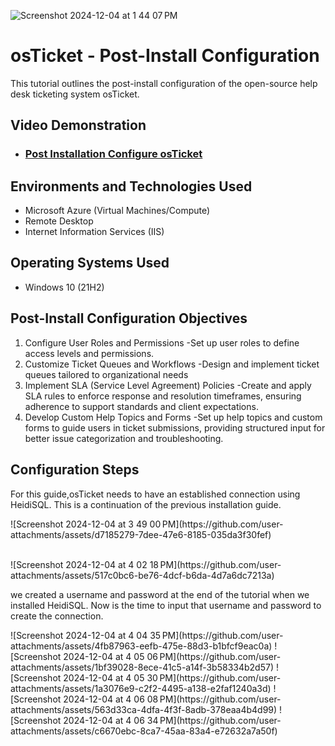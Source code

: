 <p align="center">
  
![Screenshot 2024-12-04 at 1 44 07 PM](https://github.com/user-attachments/assets/e41d150e-ee89-4a4b-ac04-eb60fb9d5093)
  
</p>

<h1>osTicket - Post-Install Configuration</h1>
This tutorial outlines the post-install configuration of the open-source help desk ticketing system osTicket.<br />


<h2>Video Demonstration</h2>

- ### [Post Installation Configure osTicket](https://www.loom.com/share/68fe3690530a4d6a8fc80ca563d938ff)

<h2>Environments and Technologies Used</h2>

- Microsoft Azure (Virtual Machines/Compute)
- Remote Desktop
- Internet Information Services (IIS)

<h2>Operating Systems Used </h2>

- Windows 10</b> (21H2)

<h2>Post-Install Configuration Objectives</h2>
<ol>
<li>Configure User Roles and Permissions
-Set up user roles to define access levels and permissions. </li>
<li> Customize Ticket Queues and Workflows
-Design and implement ticket queues tailored to organizational needs</li>
<li>Implement SLA (Service Level Agreement) Policies
-Create and apply SLA rules to enforce response and resolution timeframes, ensuring adherence to support standards and client expectations.</li>
<li>Develop Custom Help Topics and Forms
-Set up help topics and custom forms to guide users in ticket submissions, providing structured input for better issue categorization and troubleshooting.</li> 
</ol>

<h2>Configuration Steps</h2>
<p> For this guide,osTicket needs to have an established connection  using HeidiSQL. This is a continuation of the previous installation guide.<p/>
<p>
![Screenshot 2024-12-04 at 3 49 00 PM](https://github.com/user-attachments/assets/d7185279-7dee-47e6-8185-035da3f30fef)
</p>
<br />
![Screenshot 2024-12-04 at 4 02 18 PM](https://github.com/user-attachments/assets/517c0bc6-be76-4dcf-b6da-4d7a6dc7213a)
<br/> 
<p> we created a username and password at the end of the tutorial  when we installed HeidiSQL. Now is the time to input that username and password to create the connection.</p>
![Screenshot 2024-12-04 at 4 04 35 PM](https://github.com/user-attachments/assets/4fb87963-eefb-475e-88d3-b1bfcf9eac0a)
![Screenshot 2024-12-04 at 4 05 06 PM](https://github.com/user-attachments/assets/1bf39028-8ece-41c5-a14f-3b58334b2d57)
![Screenshot 2024-12-04 at 4 05 30 PM](https://github.com/user-attachments/assets/1a3076e9-c2f2-4495-a138-e2faf1240a3d)
![Screenshot 2024-12-04 at 4 06 08 PM](https://github.com/user-attachments/assets/563d33ca-4dfa-4f3f-8adb-378eaa4b4d99)
![Screenshot 2024-12-04 at 4 06 34 PM](https://github.com/user-attachments/assets/c6670ebc-8ca7-45aa-83a4-e72632a7a50f)







